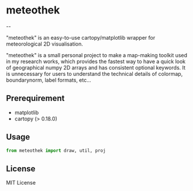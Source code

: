 # meteothek
--

"meteothek" is an easy-to-use cartopy/matplotlib wrapper for meteorological 2D visualisation.


"meteothek" is a small personal project to make a map-making toolkit used in my research works, which provides the fastest way to have a quick look of geographical numpy 2D arrays and has consistent optional keywords. It is unnecessary for users to understand the technical details of colormap, boundarynorm, label formats, etc... 


## Prerequirement 
- matplotlib
- cartopy (> 0.18.0)

## Usage
```python
from meteothek import draw, util, proj
```


## License
MIT License
